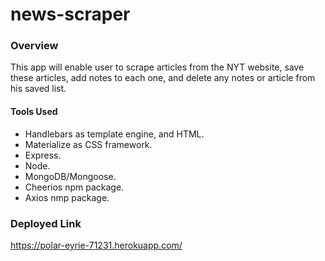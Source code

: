 # news-scraper

### Overview
This app will enable user to scrape articles from the NYT website, save these articles, add notes to each one, and delete any notes or article from his saved list.

#### Tools Used
- Handlebars as template engine, and HTML.
- Materialize as CSS framework.
- Express.
- Node.
- MongoDB/Mongoose.
- Cheerios npm package.
- Axios nmp package.

### Deployed Link

https://polar-eyrie-71231.herokuapp.com/

